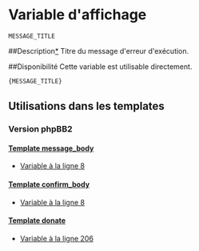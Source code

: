 # Variable d'affichage
```
MESSAGE_TITLE
```


##Description[*](https://fa-tvars.appspot.com/var/MESSAGE_TITLE)
Titre du message d'erreur d'exécution.

##Disponibilité
Cette variable est utilisable directement.

```html
{MESSAGE_TITLE}
```

## Utilisations dans les templates

### Version phpBB2

#### [Template message_body](subsilver/message_body.md#readme)
* [Variable &agrave; la ligne 8](../subsilver/message_body.tpl#L8)

#### [Template confirm_body](subsilver/confirm_body.md#readme)
* [Variable &agrave; la ligne 8](../subsilver/confirm_body.tpl#L8)

#### [Template donate](subsilver/donate.md#readme)
* [Variable &agrave; la ligne 206](../subsilver/donate.tpl#L206)